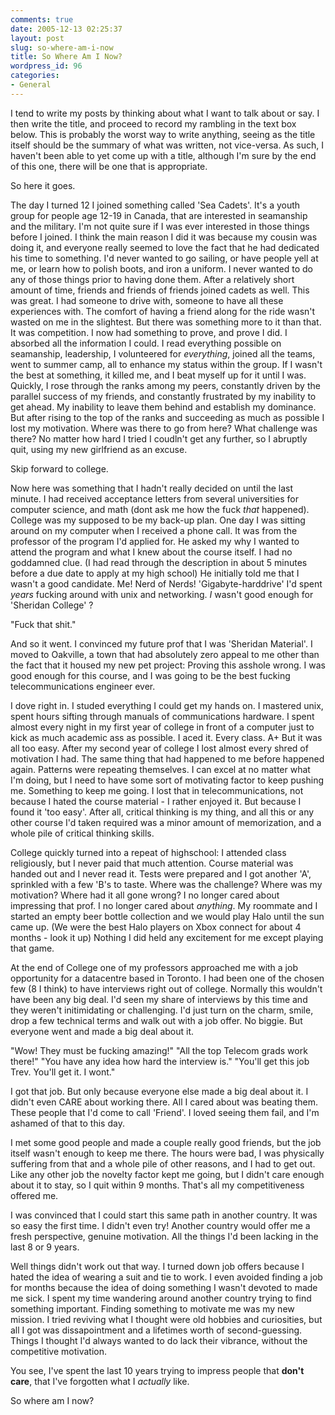 ```yaml
---
comments: true
date: 2005-12-13 02:25:37
layout: post
slug: so-where-am-i-now
title: So Where Am I Now?
wordpress_id: 96
categories:
- General
---
```


I tend to write my posts by thinking about what I want to talk about or say. I then write the title, and proceed to record my rambling in the text box below.
This is probably the worst way to write anything, seeing as the title itself should be the summary of what was written, not vice-versa. As such, I haven't been able to yet come up with a title, although I'm sure by the end of this one, there will be one that is appropriate.

So here it goes.

The day I turned 12 I joined something called 'Sea Cadets'. It's a youth group for people age 12-19 in Canada, that are interested in seamanship and the military.
I'm not quite sure if I was ever interested in those things before I joined. I think the main reason I did it was because my cousin was doing it, and everyone really seemed to love the fact that he had dedicated his time to something. I'd never wanted to go sailing, or have people yell at me, or learn how to polish boots, and iron a uniform. I never wanted to do any of those things prior to having done them. After a relatively short amount of time, friends and friends of friends joined cadets as well. This was great. I had someone to drive with, someone to have all these experiences with. The comfort of having a friend along for the ride wasn't wasted on me in the slightest. But there was something more to it than that.
It was competition.
I now had something to prove, and prove I did.
I absorbed all the information I could. I read everything possible on seamanship, leadership, I volunteered for *everything*, joined all the teams, went to summer camp, all to enhance my status within the group. If I wasn't the best at something, it killed me, and I beat myself up for it until I was. Quickly, I rose through the ranks among my peers, constantly driven by the parallel success of my friends, and constantly frustrated by my inability to get ahead. My inability to leave them behind and establish my dominance.  But after rising to the top of the ranks and succeeding as much as possible I lost my motivation. Where was there to go from here?
What challenge was there? No matter how hard I tried I coudln't get any further, so I abruptly quit, using my new girlfriend as an excuse.

Skip forward to college.

Now here was something that I hadn't really decided on until the last minute. I had received acceptance letters from several universities for computer science, and math (dont ask me how the fuck _that_ happened). College was my supposed to be my back-up plan.
One day I was sitting around on my computer when I received a phone call. It was from the professor of the program I'd applied for. He asked my why I wanted to attend the program and what I knew about the course itself. I had no goddamned clue.
(I had read through the description in about 5 minutes before a due date to apply at my high school)
He initially told me that I wasn't a good candidate. 
Me!
Nerd of Nerds!
'Gigabyte-harddrive'
I'd spent *years* fucking around with unix and networking.
*I* wasn't good enough for 'Sheridan College' ? 

"Fuck that shit."

And so it went. I convinced my future prof that I was 'Sheridan Material'.
I moved to Oakville, a town that had absolutely zero appeal to me other than the fact that it housed my new pet project: Proving this asshole wrong.
I was good enough for this course, and I was going to be the best fucking telecommunications engineer ever.

I dove right in. I studed everything I could get my hands on. I mastered unix, spent hours sifting through manuals of communications hardware. I spent almost every night in my first year of college in front of a computer just to kick as much academic ass as possible. I aced it. 
Every class.
A+
But it was all too easy.
After my second year of college I lost almost every shred of motivation I had.
The same thing that had happened to me before happened again. Patterns were repeating themselves.
I can excel at no matter what I'm doing, but I need to have some sort of motivating factor to keep pushing me. Something to keep me going. I lost that in telecommunications, not because I hated the course material - I rather enjoyed it. But because I found it 'too easy'. After all, critical thinking is my thing, and all this or any other course I'd taken required was a minor amount of memorization, and a whole pile of critical thinking skills.

College quickly turned into a repeat of highschool: I attended class religiously, but I never paid that much attention. Course material was handed out and I never read it. Tests were prepared and I got another 'A', sprinkled with a few 'B's to taste. Where was the challenge? Where was my motivation? Where had it all gone wrong?
I no longer cared about impressing that prof. I no longer cared about *anything*.
My roommate and I started an empty beer bottle collection and we would play Halo until the sun came up. (We were the best Halo players on Xbox connect for about 4 months - look it up)
Nothing I did held any excitement for me except playing that game.

At the end of College one of my professors approached me with a job opportunity for a datacentre based in Toronto. I had been one of the chosen few (8 I think) to have interviews right out of college. Normally this wouldn't have been any big deal. I'd seen my share of interviews by this time and they weren't initimidating or challenging. I'd just turn on the charm, smile, drop a few technical terms and walk out with a job offer. No biggie. But everyone went and made a big deal about it.

"Wow! They must be fucking amazing!"
"All the top Telecom grads work there!"
"You have any idea how hard the interview is."
"You'll get this job Trev. You'll get it. I wont."

I got that job. But only because everyone else made a big deal about it. I didn't even CARE about working there. All I cared about was beating them. These people that I'd come to call 'Friend'. I loved seeing them fail, and I'm ashamed of that to this day. 

I met some good people and made a couple really good friends, but the job itself wasn't enough to keep me there. The hours were bad, I was physically suffering from that and a whole pile of other reasons, and I had to get out. Like any other job the novelty factor kept me going, but I didn't care enough about it to stay, so I quit within 9 months. That's all my competitiveness offered me.

I was convinced that I could start this same path in another country. It was so easy the first time. I didn't even try! Another country would offer me a fresh perspective, genuine motivation. All the things I'd been lacking in the last 8 or 9 years.

Well things didn't work out that way. I turned down job offers because I hated the idea of wearing a suit and tie to work. I even avoided finding a job for months because the idea of doing something I wasn't devoted to made me sick. I spent my time wandering around another country trying to find something important. Finding something to motivate me was my new mission.
I tried reviving what I thought were old hobbies and curiosities, but all I got was dissapointment and a lifetimes worth of second-guessing. Things I thought I'd always wanted to do lack their vibrance, without the competitive motivation.

You see, I've spent the last 10 years trying to impress people that **don't care**, that I've forgotten what I _actually_ like.

So where am I now?






